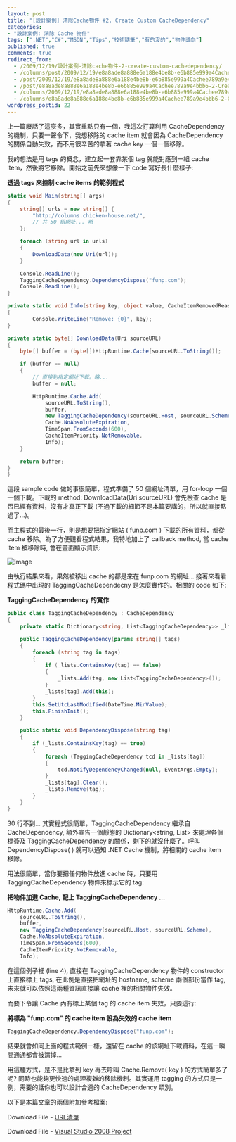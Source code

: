 ```yaml
---
layout: post
title: "[設計案例] 清除Cache物件 #2. Create Custom CacheDependency"
categories:
- "設計案例: 清除 Cache 物件"
tags: [".NET","C#","MSDN","Tips","技術隨筆","有的沒的","物件導向"]
published: true
comments: true
redirect_from:
  - /2009/12/19/設計案例-清除cache物件-2-create-custom-cachedependency/
  - /columns/post/2009/12/19/e8a8ade8a888e6a188e4be8b-e6b885e999a4Cachee789a9e4bbb6-2-Create-Custom-CacheDependency.aspx/
  - /post/2009/12/19/e8a8ade8a888e6a188e4be8b-e6b885e999a4Cachee789a9e4bbb6-2-Create-Custom-CacheDependency.aspx/
  - /post/e8a8ade8a888e6a188e4be8b-e6b885e999a4Cachee789a9e4bbb6-2-Create-Custom-CacheDependency.aspx/
  - /columns/2009/12/19/e8a8ade8a888e6a188e4be8b-e6b885e999a4Cachee789a9e4bbb6-2-Create-Custom-CacheDependency.aspx/
  - /columns/e8a8ade8a888e6a188e4be8b-e6b885e999a4Cachee789a9e4bbb6-2-Create-Custom-CacheDependency.aspx/
wordpress_postid: 22
---
```


上一篇廢話了這麼多，其實重點只有一個，我這次打算利用 CacheDependency 的機制，只要一聲令下，我想移除的 cache item 就會因為 CacheDependency 的關係自動失效，而不用很辛苦的拿著 cache key 一個一個移除。

我的想法是用 tags 的概念，建立起一套靠某個 tag 就能對應到一組 cache item，然後將它移除。開始之前先來想像一下 code 寫好長什麼樣子:

**透過 tags 來控制 cache items 的範例程式**

```csharp
static void Main(string[] args)
{
    string[] urls = new string[] {
        "http://columns.chicken-house.net/",
        // 共 50 組網址... 略
    };

    foreach (string url in urls)
    {
        DownloadData(new Uri(url));
    }

    Console.ReadLine();
    TaggingCacheDependency.DependencyDispose("funp.com");
    Console.ReadLine();
}

private static void Info(string key, object value, CacheItemRemovedReason reason)
{
        Console.WriteLine("Remove: {0}", key);
}

private static byte[] DownloadData(Uri sourceURL)
{
    byte[] buffer = (byte[])HttpRuntime.Cache[sourceURL.ToString()];

    if (buffer == null)
    {
        // 直接到指定網址下載。略...
        buffer = null;

        HttpRuntime.Cache.Add(
            sourceURL.ToString(),
            buffer,
            new TaggingCacheDependency(sourceURL.Host, sourceURL.Scheme),
            Cache.NoAbsoluteExpiration,
            TimeSpan.FromSeconds(600),
            CacheItemPriority.NotRemovable,
            Info);
    }

    return buffer;
}
}
```

 

這段 sample code 做的事很簡單，程式準備了 50 個網址清單，用 for-loop 一個一個下載。下載的 method: DownloadData(Uri sourceURL) 會先檢查 cache 是否已經有資料，沒有才真正下載 (不過下載的細節不是本篇要講的，所以就直接略過了...)。

而主程式的最後一行，則是想要把指定網站 ( funp.com ) 下載的所有資料，都從 cache 移除。為了方便觀看程式結果，我特地加上了 callback method, 當 cache item 被移除時, 會在畫面顯示資訊:

![image](/wp-content/be-files/WindowsLiveWriter/Cache2.CreateCustomCacheDependency/624B07FE/image.png)

由執行結果來看，果然被移出 cache 的都是來在 funp.com 的網址... 接著來看看程式碼中出現的 TaggingCacheDependecny 是怎麼實作的。相關的 code 如下:

**TaggingCacheDependency 的實作**

```csharp
public class TaggingCacheDependency : CacheDependency
{
    private static Dictionary<string, List<TaggingCacheDependency>> _lists = new Dictionary<string, List<TaggingCacheDependency>>();

    public TaggingCacheDependency(params string[] tags)
    {
        foreach (string tag in tags)
        {
            if (_lists.ContainsKey(tag) == false)
            {
                _lists.Add(tag, new List<TaggingCacheDependency>());
            }
            _lists[tag].Add(this);
        }
        this.SetUtcLastModified(DateTime.MinValue);
        this.FinishInit();
    }

    public static void DependencyDispose(string tag)
    {
        if (_lists.ContainsKey(tag) == true)
        {
            foreach (TaggingCacheDependency tcd in _lists[tag])
            {
                tcd.NotifyDependencyChanged(null, EventArgs.Empty);
            }
            _lists[tag].Clear();
            _lists.Remove(tag);
        }
    }
}
```

 

30 行不到... 其實程式很簡單，TaggingCacheDependency 繼承自 CacheDependency, 額外宣告一個靜態的 Dictionary<string, List<TaggingCacheDependency>> 來處理各個標簽及 TaggingCacheDependency 的關係，剩下的就沒什麼了。呼叫 DependencyDispose( ) 就可以通知 .NET Cache 機制，將相關的 cache item 移除。

用法很簡單，當你要把任何物件放進 cache 時，只要用 TaggingCacheDependency 物件來標示它的 tag:

**把物件加進 Cache, 配上 TaggingCacheDependency ...**

```csharp
HttpRuntime.Cache.Add(
    sourceURL.ToString(),
    buffer,
    new TaggingCacheDependency(sourceURL.Host, sourceURL.Scheme),
    Cache.NoAbsoluteExpiration,
    TimeSpan.FromSeconds(600),
    CacheItemPriority.NotRemovable,
    Info);
```

在這個例子裡 (line 4), 直接在 TaggingCacheDependency 物件的 constructor 上直接標上 tags, 在此例是直接把網址的 hostname, scheme 兩個部份當作 tag, 未來就可以依照這兩種資訊直接讓 cache 裡的相關物件失效。

而要下令讓 Cache 內有標上某個 tag 的 cache item 失效，只要這行:

**將標為 "funp.com" 的 cache item 設為失效的 cache item**

```csharp
TaggingCacheDependency.DependencyDispose("funp.com");
```

 

結果就會如同上面的程式範例一樣，還留在 cache 的該網址下載資料，在這一瞬間通通都會被清掉...

 

用這種方式，是不是比拿到 key 再去呼叫 Cache.Remove( key ) 的方式簡單多了呢? 同時也能夠更快速的處理複雜的移除機制。其實運用 tagging 的方式只是一例，需要的話你也可以設計合適的 CacheDependency 類別。

以下是本篇文章的兩個附加參考檔案:

Download File - [URL清單](/wp-content/be-files/WindowsLiveWriter/Cache2.CreateCustomCacheDependency/192B4E9C/tmp22EC.zip)

Download File - [Visual Studio 2008 Project](/wp-content/be-files/WindowsLiveWriter/Cache2.CreateCustomCacheDependency/32271EE1/tmpB405.zip)
